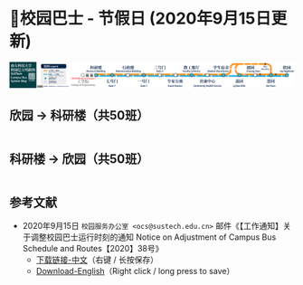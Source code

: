 # 🚌校园巴士 - 节假日 (2020年9月15日更新)

<a data-fancybox title="" href="https://cdn.jsdelivr.net/gh/sustc/sustech-online-ng@master/docs/transport/busline.png">![](./busline.svg)</a>

## 欣园 → 科研楼（共50班）

<ClientOnly>

<div id="bus-table-hl2rb">
    <table class="dataTable" id="holi-bus-hl2rb">
    </table>
</div>

</ClientOnly>

## 科研楼 → 欣园（共50班）

<ClientOnly>
<div id="bus-table-rb2hl">
    <table class="dataTable" id="holi-bus-rb2hl">
    </table>
</div>
</ClientOnly>

## 参考文献

* 2020年9月15日 `校园服务办公室 <ocs@sustech.edu.cn>` 邮件《【工作通知】关于调整校园巴士运行时刻的通知 Notice on Adjustment of Campus Bus Schedule and Routes【2020】38号》
    * [下载链接-中文](https://cdn.jsdelivr.net/gh/sustc/sustech-online-ng@master/docs/transport/Campus_Bus_Schedule_2020_09_CN.pdf)（右键 / 长按保存）
    * [Download-English](https://cdn.jsdelivr.net/gh/sustc/sustech-online-ng@master/docs/transport/Campus_Bus_Schedule_2020_09_EN.pdf)（Right click / long press to save）

<script>
  export default {
    mounted () {
function getTime(MinBefore) {
    // 获取x分钟前的时间
    var date = new Date();
    date.setMinutes(date.getMinutes() - MinBefore);
    var h = date.getHours();
    var hour = (h < 10) ? "0" + h : h;
    var m = date.getMinutes();
    var min = (m < 10) ? "0" + m : m;
    return hour + ":" + min;
}

function update_bus_status(bus_time_table) {
    var now_20 = getTime(20);
    var now = getTime(0);
    var now_row_index = 0;
    for (var i = 0, len = bus_time_table.length; i < len; i++) {
        if (bus_time_table[i][0] < now_20) {
            bus_time_table[i][2] = "已到达";
            now_row_index = i;
        } else if (bus_time_table[i][0] < now) {
            bus_time_table[i][2] = "在途中";
        } else {
            bus_time_table[i][2] = "未发车";
        }
    }
    return { "row": now_row_index, "now_table": bus_time_table }
}

// 欣园 → 科研楼
var busdata_hl2rb= [
    ["07:00", "", ""],
    ["07:20", "", ""],
    ["07:40", "", ""],
    ["08:00", "", ""],
    ["08:20", "", ""],
    ["08:40", "", ""],
    ["09:00", "", ""],
    ["09:15", "", ""],
    ["09:30", "", ""],
    ["09:45", "", ""],
    ["10:00", "", ""],
    ["10:15", "", ""],
    ["10:30", "", ""],
    ["10:45", "", ""],
    ["11:00", "", ""],
    ["11:15", "", ""],
    ["11:30", "", ""],
    ["11:45", "", ""],
    ["12:00", "", ""],
    ["12:20", "", ""],
    ["12:40", "", ""],
    ["13:00", "", ""],
    ["13:20", "", ""],
    ["13:40", "", ""],
    ["14:00", "", ""],
    ["14:20", "", ""],
    ["14:40", "", ""],
    ["15:00", "", ""],
    ["15:20", "", ""],
    ["15:40", "", ""],
    ["16:00", "", ""],
    ["16:20", "", ""],
    ["16:40", "", ""],
    ["17:00", "", ""],
    ["17:20", "", ""],
    ["17:40", "", ""],
    ["18:00", "", ""],
    ["18:15", "", ""],
    ["18:30", "", ""],
    ["18:45", "", ""],
    ["19:00", "", ""],
    ["19:20", "", ""],
    ["19:40", "", ""],
    ["20:00", "", ""],
    ["20:20", "", ""],
    ["20:40", "", ""],
    ["21:00", "", ""],
    ["21:20", "", ""],
    ["21:40", "", ""],
    ["22:00", "", ""],
];


// 科研楼 → 欣园
var busdata_rb2hl = [
    ["07:20", "", ""],
    ["07:40", "", ""],
    ["08:00", "", ""],
    ["08:20", "", ""],
    ["08:40", "", ""],
    ["09:00", "", ""],
    ["09:15", "", ""],
    ["09:30", "", ""],
    ["09:45", "", ""],
    ["10:00", "", ""],
    ["10:15", "", ""],
    ["10:30", "", ""],
    ["10:45", "", ""],
    ["11:00", "", ""],
    ["11:15", "", ""],
    ["11:30", "", ""],
    ["11:45", "", ""],
    ["12:00", "", ""],
    ["12:20", "", ""],
    ["12:40", "", ""],
    ["13:00", "", ""],
    ["13:20", "", ""],
    ["13:40", "", ""],
    ["14:00", "", ""],
    ["14:20", "", ""],
    ["14:40", "", ""],
    ["15:00", "", ""],
    ["15:20", "", ""],
    ["15:40", "", ""],
    ["16:00", "", ""],
    ["16:20", "", ""],
    ["16:40", "", ""],
    ["17:00", "", ""],
    ["17:20", "", ""],
    ["17:40", "", ""],
    ["18:00", "", ""],
    ["18:15", "", ""],
    ["18:30", "", ""],
    ["18:45", "", ""],
    ["19:00", "", ""],
    ["19:20", "", ""],
    ["19:40", "", ""],
    ["20:00", "", ""],
    ["20:20", "", ""],
    ["20:40", "", ""],
    ["21:00", "", ""],
    ["21:20", "", ""],
    ["21:40", "", ""],
    ["22:00", "", ""],
    ["22:20", "", ""],
];


function build_all_table() {
    if ($.fn.DataTable.isDataTable('#hl2rb')) {
        return;
    }

    var dtb_config = {
        scrollY: 300,
        paging: false,
        searching: false,
        bFilter: false,
        info: false,
        columns: [
            { title: "发车时间" },
            { title: "平时/高峰", "orderable": false },
            { title: "状态", "orderable": false },
        ],
        rowCallback: function (row, data, index) {
            if (data[2] == "已到达") {
                $('td', row).css('background-color', '#003f43'); // SUSTech dark green
                $('td', row).css('color', '#FFFFFF');
            }
            else if (data[2] == "未发车") {
                $('td', row).css('background-color', '#FFFFFF'); // SUSTech dark green
                $('td', row).css('color', '#2c3e50');
            }            
            else if (data[2] == "在途中") {
                $('td', row).css('background-color', '#ed6c00'); // SUSTech orange
                $('td', row).each(function () {
                    $(this).html('<b>' + $(this).text() + '</b>');
                });
            }
        }
    }
    
    // high land - research building
    var tmp = update_bus_status(busdata_hl2rb);
    busdata_hl2rb = tmp.now_table;
    var now_bus_row_hl2rb = tmp.row;
    var ins_table_hl2rb = $('#holi-bus-hl2rb').DataTable($.extend(true, { data: busdata_hl2rb }, dtb_config));
    var now_bus_offset = $(ins_table_hl2rb.row(Math.min(now_bus_row_hl2rb, busdata_hl2rb.length)).node()).offset().top - $(ins_table_hl2rb.row(0).node()).offset().top;
    $("#bus-table-hl2rb .dataTables_scrollBody").scrollTop(now_bus_offset);
    
    // research building - high land
    var tmp = update_bus_status(busdata_rb2hl);
    busdata_rb2hl = tmp.now_table;
    var now_bus_row_rb2hl = tmp.row;
    var ins_table_rb2hl = $('#holi-bus-rb2hl').DataTable($.extend(true, { data: busdata_rb2hl }, dtb_config));
    var now_bus_offset = $(ins_table_rb2hl.row(Math.min(now_bus_row_rb2hl, busdata_rb2hl.length)).node()).offset().top - $(ins_table_rb2hl.row(0).node()).offset().top;
    $("#bus-table-rb2hl .dataTables_scrollBody").scrollTop(now_bus_offset);

}

document.addEventListener('DOMContentLoaded', build_all_table, false);

$(document).ready(function () {
    build_all_table();
});
    }
  }
</script>
